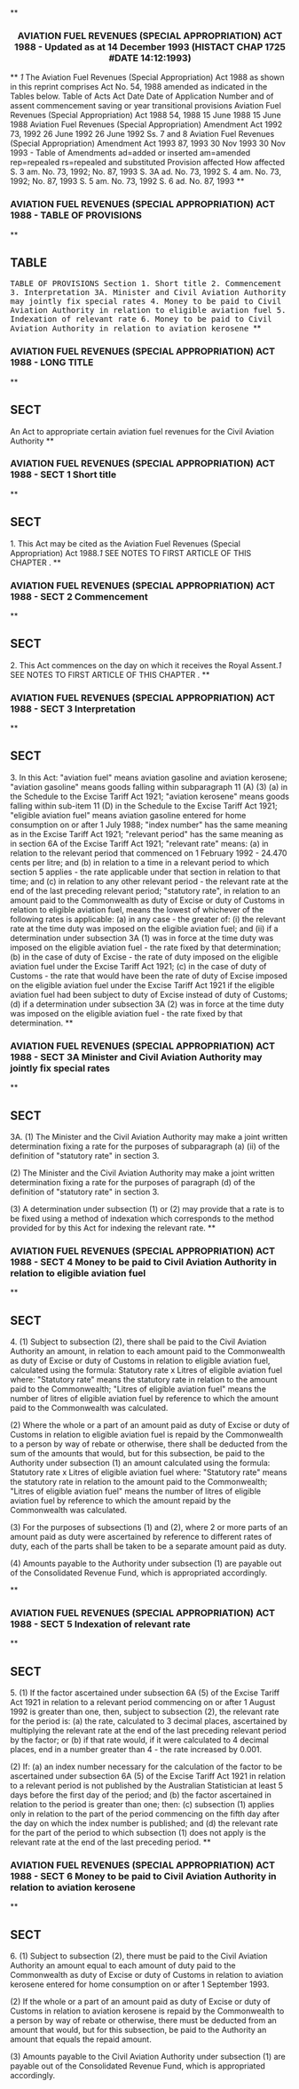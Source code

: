 **<b>

### <center><name>AVIATION FUEL REVENUES (SPECIAL APPROPRIATION) ACT 1988 - Updated as at 14 December 1993 (HISTACT CHAP 1725 #DATE 14:12:1993) </name></center>
</b>** *1* The Aviation Fuel Revenues (Special Appropriation) Act 1988 as shown in this reprint comprises Act No. 54, 1988 amended as indicated in the Tables below.<lf>                             Table of Acts<lf>     Act             Date              Date of              Application<lf>     Number and      of assent         commencement         saving or<lf>     year                                                   transitional<lf>                                                            provisions<lf>     Aviation Fuel Revenues (Special Appropriation) Act 1988<lf>     54, 1988        15 June 1988      15 June 1988<lf>     Aviation Fuel Revenues (Special Appropriation) Amendment Act 1992<lf>     73, 1992        26 June 1992      26 June 1992         Ss. 7 and 8<lf>     Aviation Fuel Revenues (Special Appropriation) Amendment Act 1993<lf>     87, 1993        30 Nov 1993       30 Nov 1993                -<lf>                         Table of Amendments<lf>     ad=added or inserted am=amended rep=repealed rs=repealed and substituted<lf>     Provision affected   How affected<lf>     S. 3                 am. No. 73, 1992; No. 87, 1993<lf>     S. 3A                ad. No. 73, 1992<lf>     S. 4                 am. No. 73, 1992; No. 87, 1993<lf>     S. 5                 am. No. 73, 1992<lf>     S. 6                 ad. No. 87, 1993<lf> </lf></lf></lf></lf></lf></lf></lf></lf></lf></lf></lf></lf></lf></lf></lf></lf></lf></lf></lf></lf>
**<b>

### <name>AVIATION FUEL REVENUES (SPECIAL APPROPRIATION) ACT 1988 - TABLE OF PROVISIONS </name>
</b>** 

## TABLE
<tables> <tt>                        TABLE OF PROVISIONS<lf> Section<lf>     1\.    Short title<lf>     2\.    Commencement<lf>     3\.    Interpretation<lf>     3A.   Minister and Civil Aviation Authority may jointly fix special<lf>           rates<lf>     4\.    Money to be paid to Civil Aviation Authority in relation to<lf>           eligible aviation fuel<lf>     5\.    Indexation of relevant rate<lf>     6\.    Money to be paid to Civil Aviation Authority in relation to<lf>           aviation kerosene<lf> </lf></lf></lf></lf></lf></lf></lf></lf></lf></lf></lf></lf></tt></tables>
**<b>

### <name>AVIATION FUEL REVENUES (SPECIAL APPROPRIATION) ACT 1988 - LONG TITLE </name>
</b>** 

## SECT
<sect>          An Act to appropriate certain aviation fuel revenues for<lf>                           the Civil Aviation Authority<lf> </lf></lf></sect>
**<b>

### <name>AVIATION FUEL REVENUES (SPECIAL APPROPRIATION) ACT 1988 - SECT 1 Short title </name>
</b>** 

## SECT
<sect>   1\. This Act may be cited as the Aviation Fuel Revenues (Special Appropriation) Act 1988.*1* SEE NOTES TO FIRST ARTICLE OF THIS CHAPTER . </sect>
**<b>

### <name>AVIATION FUEL REVENUES (SPECIAL APPROPRIATION) ACT 1988 - SECT 2 Commencement </name>
</b>** 

## SECT
<sect>   2\. This Act commences on the day on which it receives the Royal Assent.*1* SEE NOTES TO FIRST ARTICLE OF THIS CHAPTER . </sect>
**<b>

### <name>AVIATION FUEL REVENUES (SPECIAL APPROPRIATION) ACT 1988 - SECT 3 Interpretation </name>
</b>** 

## SECT
<sect>   3\. In this Act:<lf>   "aviation fuel" means aviation gasoline and aviation kerosene;<lf>   "aviation gasoline" means goods falling within subparagraph 11 (A) (3) (a) in the Schedule to the Excise Tariff Act 1921;<lf>   "aviation kerosene" means goods falling within sub-item 11 (D) in the Schedule to the Excise Tariff Act 1921;<lf>   "eligible aviation fuel" means aviation gasoline entered for home consumption on or after 1 July 1988;<lf>   "index number" has the same meaning as in the Excise Tariff Act 1921;<lf>   "relevant period" has the same meaning as in section 6A of the Excise Tariff Act 1921;<lf>   "relevant rate" means:<lf>   (a) in relation to the relevant period that commenced on 1 February 1992 - 24.470 cents per litre; and<lf>   (b) in relation to a time in a relevant period to which section 5 applies - the rate applicable under that section in relation to that time; and<lf>   (c) in relation to any other relevant period - the relevant rate at the end of the last preceding relevant period;<lf>   "statutory rate", in relation to an amount paid to the Commonwealth as duty of Excise or duty of Customs in relation to eligible aviation fuel, means the lowest of whichever of the following rates is applicable:<lf>   (a) in any case - the greater of:<lf>     (i) the relevant rate at the time duty was imposed on<lf> the eligible aviation fuel; and<lf>     (ii) if a determination under subsection 3A (1) was in<lf> force at the time duty was imposed on the eligible aviation fuel - the rate fixed by that determination;<lf>   (b) in the case of duty of Excise - the rate of duty imposed on the eligible aviation fuel under the Excise Tariff Act 1921;<lf>   (c) in the case of duty of Customs - the rate that would have been the rate of duty of Excise imposed on the eligible aviation fuel under the Excise Tariff Act 1921 if the eligible aviation fuel had been subject to duty of Excise instead of duty of Customs;<lf>   (d) if a determination under subsection 3A (2) was in force at the time duty was imposed on the eligible aviation fuel - the rate fixed by that determination. </lf></lf></lf></lf></lf></lf></lf></lf></lf></lf></lf></lf></lf></lf></lf></lf></lf></lf></lf></sect>
**<b>

### <name>AVIATION FUEL REVENUES (SPECIAL APPROPRIATION) ACT 1988 - SECT 3A Minister and Civil Aviation Authority may jointly fix special rates </name>
</b>** 

## SECT
<sect>   3A. (1) The Minister and the Civil Aviation Authority may make a joint written determination fixing a rate for the purposes of subparagraph (a) (ii) of the definition of "statutory rate" in section 3\. 

  (2) The Minister and the Civil Aviation Authority may make a joint written determination fixing a rate for the purposes of paragraph (d) of the definition of "statutory rate" in section 3\. 

  (3) A determination under subsection (1) or (2) may provide that a rate is to be fixed using a method of indexation which corresponds to the method provided for by this Act for indexing the relevant rate. 
</sect>
**<b>

### <name>AVIATION FUEL REVENUES (SPECIAL APPROPRIATION) ACT 1988 - SECT 4 Money to be paid to Civil Aviation Authority in relation to eligible aviation fuel </name>
</b>** 

## SECT
<sect>   4\. (1) Subject to subsection (2), there shall be paid to the Civil Aviation Authority an amount, in relation to each amount paid to the Commonwealth as duty of Excise or duty of Customs in relation to eligible aviation fuel, calculated using the formula:<lf>         Statutory rate  x  Litres of eligible aviation fuel<lf> where:<lf>   "Statutory rate" means the statutory rate in relation to the amount paid to the Commonwealth;<lf>   "Litres of eligible aviation fuel" means the number of litres of eligible aviation fuel by reference to which the amount paid to the Commonwealth was calculated. 

  (2) Where the whole or a part of an amount paid as duty of Excise or duty of Customs in relation to eligible aviation fuel is repaid by the Commonwealth to a person by way of rebate or otherwise, there shall be deducted from the sum of the amounts that would, but for this subsection, be paid to the Authority under subsection (1) an amount calculated using the formula:<lf>           Statutory rate  x  Litres of eligible aviation fuel<lf> where:<lf>   "Statutory rate" means the statutory rate in relation to the amount paid to the Commonwealth;<lf>   "Litres of eligible aviation fuel" means the number of litres of eligible aviation fuel by reference to which the amount repaid by the Commonwealth was calculated. <p>  (3) For the purposes of subsections (1) and (2), where 2 or more parts of an amount paid as duty were ascertained by reference to different rates of duty, each of the parts shall be taken to be a separate amount paid as duty. </p><p>  (4) Amounts payable to the Authority under subsection (1) are payable out of the Consolidated Revenue Fund, which is appropriated accordingly. </p></lf></lf></lf></lf>
</lf></lf></lf></lf></sect>
**<b>

### <name>AVIATION FUEL REVENUES (SPECIAL APPROPRIATION) ACT 1988 - SECT 5 Indexation of relevant rate </name>
</b>** 

## SECT
<sect>   5\. (1) If the factor ascertained under subsection 6A (5) of the Excise Tariff Act 1921 in relation to a relevant period commencing on or after 1 August 1992 is greater than one, then, subject to subsection (2), the relevant rate for the period is:<lf>   (a) the rate, calculated to 3 decimal places, ascertained by multiplying the relevant rate at the end of the last preceding relevant period by the factor; or<lf>   (b) if that rate would, if it were calculated to 4 decimal places, end in a number greater than 4 - the rate increased by 0.001\. 

  (2) If:<lf>   (a) an index number necessary for the calculation of the factor to be ascertained under subsection 6A (5) of the Excise Tariff Act 1921 in relation to a relevant period is not published by the Australian Statistician at least 5 days before the first day of the period; and<lf>   (b) the factor ascertained in relation to the period is greater than one;<lf> then:<lf>   (c) subsection (1) applies only in relation to the part of the period commencing on the fifth day after the day on which the index number is published; and<lf>   (d) the relevant rate for the part of the period to which subsection (1) does not apply is the relevant rate at the end of the last preceding period. </lf></lf></lf></lf></lf>
</lf></lf></sect>
**<b>

### <name>AVIATION FUEL REVENUES (SPECIAL APPROPRIATION) ACT 1988 - SECT 6 Money to be paid to Civil Aviation Authority in relation to aviation kerosene </name>
</b>** 

## SECT
<sect>   6\. (1) Subject to subsection (2), there must be paid to the Civil Aviation Authority an amount equal to each amount of duty paid to the Commonwealth as duty of Excise or duty of Customs in relation to aviation kerosene entered for home consumption on or after 1 September 1993.<lf> 

  (2) If the whole or a part of an amount paid as duty of Excise or duty of Customs in relation to aviation kerosene is repaid by the Commonwealth to a person by way of rebate or otherwise, there must be deducted from an amount that would, but for this subsection, be paid to the Authority an amount that equals the repaid amount.<lf> <p>  (3) Amounts payable to the Civil Aviation Authority under subsection (1) are payable out of the Consolidated Revenue Fund, which is appropriated accordingly. </p></lf>
</lf></sect>
